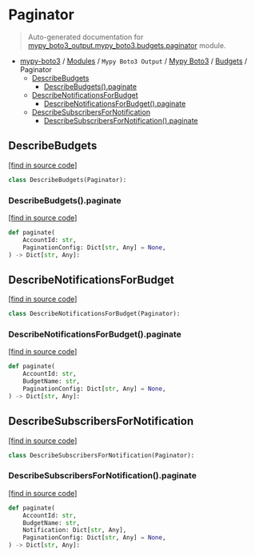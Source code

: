 # Paginator

> Auto-generated documentation for [mypy_boto3_output.mypy_boto3.budgets.paginator](https://github.com/vemel/mypy_boto3/blob/master/mypy_boto3_output/mypy_boto3/budgets/paginator.py) module.

- [mypy-boto3](../../../README.md#mypy_boto3) / [Modules](../../../MODULES.md#mypy-boto3-modules) / `Mypy Boto3 Output` / [Mypy Boto3](../index.md#mypy-boto3) / [Budgets](index.md#budgets) / Paginator
    - [DescribeBudgets](#describebudgets)
        - [DescribeBudgets().paginate](#describebudgetspaginate)
    - [DescribeNotificationsForBudget](#describenotificationsforbudget)
        - [DescribeNotificationsForBudget().paginate](#describenotificationsforbudgetpaginate)
    - [DescribeSubscribersForNotification](#describesubscribersfornotification)
        - [DescribeSubscribersForNotification().paginate](#describesubscribersfornotificationpaginate)

## DescribeBudgets

[[find in source code]](https://github.com/vemel/mypy_boto3/blob/master/mypy_boto3_output/mypy_boto3/budgets/paginator.py#L9)

```python
class DescribeBudgets(Paginator):
```

### DescribeBudgets().paginate

[[find in source code]](https://github.com/vemel/mypy_boto3/blob/master/mypy_boto3_output/mypy_boto3/budgets/paginator.py#L12)

```python
def paginate(
    AccountId: str,
    PaginationConfig: Dict[str, Any] = None,
) -> Dict[str, Any]:
```

## DescribeNotificationsForBudget

[[find in source code]](https://github.com/vemel/mypy_boto3/blob/master/mypy_boto3_output/mypy_boto3/budgets/paginator.py#L18)

```python
class DescribeNotificationsForBudget(Paginator):
```

### DescribeNotificationsForBudget().paginate

[[find in source code]](https://github.com/vemel/mypy_boto3/blob/master/mypy_boto3_output/mypy_boto3/budgets/paginator.py#L21)

```python
def paginate(
    AccountId: str,
    BudgetName: str,
    PaginationConfig: Dict[str, Any] = None,
) -> Dict[str, Any]:
```

## DescribeSubscribersForNotification

[[find in source code]](https://github.com/vemel/mypy_boto3/blob/master/mypy_boto3_output/mypy_boto3/budgets/paginator.py#L27)

```python
class DescribeSubscribersForNotification(Paginator):
```

### DescribeSubscribersForNotification().paginate

[[find in source code]](https://github.com/vemel/mypy_boto3/blob/master/mypy_boto3_output/mypy_boto3/budgets/paginator.py#L30)

```python
def paginate(
    AccountId: str,
    BudgetName: str,
    Notification: Dict[str, Any],
    PaginationConfig: Dict[str, Any] = None,
) -> Dict[str, Any]:
```
